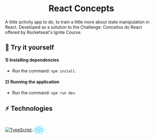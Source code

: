 <h1 align=center>React Concepts</h1>

A little activity app to do, to train a little more about state manipulation in React. Developed as a solution to the Challenge: Conceitos do React offered by Rocketseat's Ignite Course.

## :rocket: Try it yourself
#### 1) Installing dependencies
- Run the command: ``npm install``.

#### 2) Running the application
- Run the command: ``npm run dev``.

## :zap: Technologies
  <div style="display: inline_block"><br>
  <a href="https://www.typescriptlang.org/" title="TypeScript">
     <img align="center" alt="TypeScript" height="30" width="40" src="https://cdn.jsdelivr.net/gh/devicons/devicon/icons/typescript/typescript-original.svg">
   </a>
   <a href="https://reactjs.org/" title="ReactJS">
    <img align="center" alt="ReactJS" height="30" width="40" src="https://raw.githubusercontent.com/devicons/devicon/master/icons/react/react-original.svg">
   </a>
  </div>
